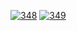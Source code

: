 <a href="https://ibb.co/9hN7tmy"><img src="https://i.ibb.co/r3mVsK5/348.png" alt="348" border="0" /></a>
<a href="https://ibb.co/WHK0tH7"><img src="https://i.ibb.co/RgHNygt/349.png" alt="349" border="0" /></a>

